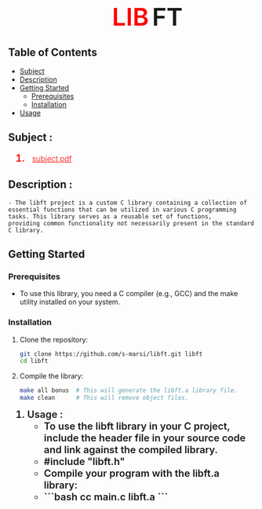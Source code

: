 # <span style="font-size: 50px;font-weight: 600; color: red;margin-left: 42%;"> LIB</span> <span style="font-size: 50px;font-weight: 600">FT</span>

## Table of Contents
- [Subject](#subject)
- [Description](#description)
- [Getting Started](#getting-started)
  - [Prerequisites](#prerequisites)
  - [Installation](#installation)
- [Usage](#usage)

## Subject :
<ol style="margin-left: 15px;">
  <li style="font-size: 20px; font-weight: 600; color: red;">
     <a href="https://cdn.intra.42.fr/pdf/pdf/111289/en.subject.pdf" target="_blank" style="color: red; font-size: 15.5px; font-weight: 300; margin-left: 10px;"> subject.pdf </a>
  </li>
</ol>

## Description :


    - The libft project is a custom C library containing a collection of essential functions that can be utilized in various C programming tasks. This library serves as a reusable set of functions,       
    providing common functionality not necessarily present in the standard C library.
    

## Getting Started
### Prerequisites
- To use this library, you need a C compiler (e.g., GCC) and the make utility installed on your system.

### Installation
1. Clone the repository:
    ```bash
    git clone https://github.com/s-marsi/libft.git libft
    cd libft
    ```
2. Compile the library:
    ```bash
    make all bonus  # This will generate the libft.a library file.
    make clean      # This will remove object files.
    ```

<ol style="margin-left: 15px;">
  <li style="font-size: 20px; font-weight: 600;">
    Usage :
    <ul>
      <li>To use the libft library in your C project, include the header file in your source code and link against the compiled library.</li>
      <li>#include "libft.h"</li>
      <li>Compile your program with the libft.a library:</li>
      <li>```bash
        cc main.c libft.a
        ```</li>
    </ul>
  </li>
</ol>
